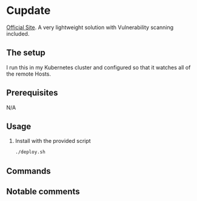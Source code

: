 # Cupdate

[Official Site](https://github.com/AlexGustafsson/cupdate). A very lightweight solution with Vulnerability scanning included.

## The setup

I run this in my Kubernetes cluster and configured so that it watches all of the remote Hosts.

## Prerequisites

N/A

## Usage

1. Install with the provided script

    ```bash
    ./deploy.sh
    ```

## Commands

## Notable comments
